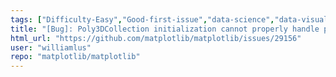```yaml
---
tags: ["Difficulty-Easy","Good-first-issue","data-science","data-visualization","gtk","matplotlib","plotting","python","qt","tk","topic-mplot3d","wx"]
title: "[Bug]: Poly3DCollection initialization cannot properly handle parameter verts when it is a list of nested tuples and shade is False "
html_url: "https://github.com/matplotlib/matplotlib/issues/29156"
user: "williamlus"
repo: "matplotlib/matplotlib"
---
```


